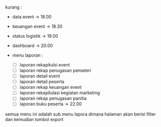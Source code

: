 kurang :

-   data event -> 18.00
-   keuangan event -> 18.30
-   status logistik -> 19.00

-   dashboard -> 20.00

-   menu laporan :
    -   [ ] laporan rekapitulsi event
    -   [ ] laporan rekap penugasan pemateri
    -   [ ] laporan detail event
    -   [ ] laporan detail peserta
    -   [ ] laporan rekap keuangan event
    -   [ ] laporan rekapitulasi kegiatan marketing
    -   [ ] laporan rekap penugasan panitia
    -   [ ] laporan buku peserta
            -> 22.00

semua menu ini adalah sub menu lapora dimana halaman akan berisi filter
dan kemudian tombol export
